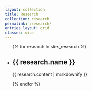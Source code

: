 ```yaml
---
layout: collection
title: Research
collection: research
permalink: /research/
entries_layout: grid
classes: wide
---
```



<ul>
    {% for research in site._research %}
    <li>
      <h2>{{ research.name }}</h2>
      <p>{{ research.content | markdownify }}</p>
    </li>
  {% endfor %}
</ul>
